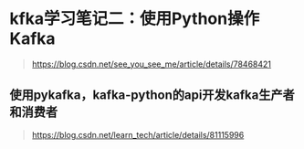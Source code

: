 # kfka学习笔记二：使用Python操作Kafka
> https://blog.csdn.net/see_you_see_me/article/details/78468421
## 使用pykafka，kafka-python的api开发kafka生产者和消费者
> https://blog.csdn.net/learn_tech/article/details/81115996
